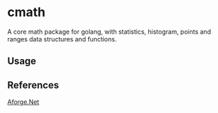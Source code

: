 # cmath

A core math package for golang, with statistics, histogram, points and ranges data structures and functions.
## Usage

## References
[Aforge.Net](https://github.com/andrewkirillov/AForge.NET)